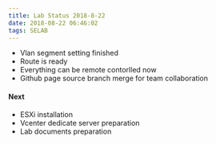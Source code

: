 ```yaml
---
title: Lab Status 2018-8-22
date: 2018-08-22 06:46:02
tags: SELAB
---
```

- Vlan segment setting finished
- Route is ready
- Everything can be remote contorlled now
- Github page source branch merge for team collaboration

#### Next
- ESXi installation
- Vcenter dedicate server preparation
- Lab documents preparation
